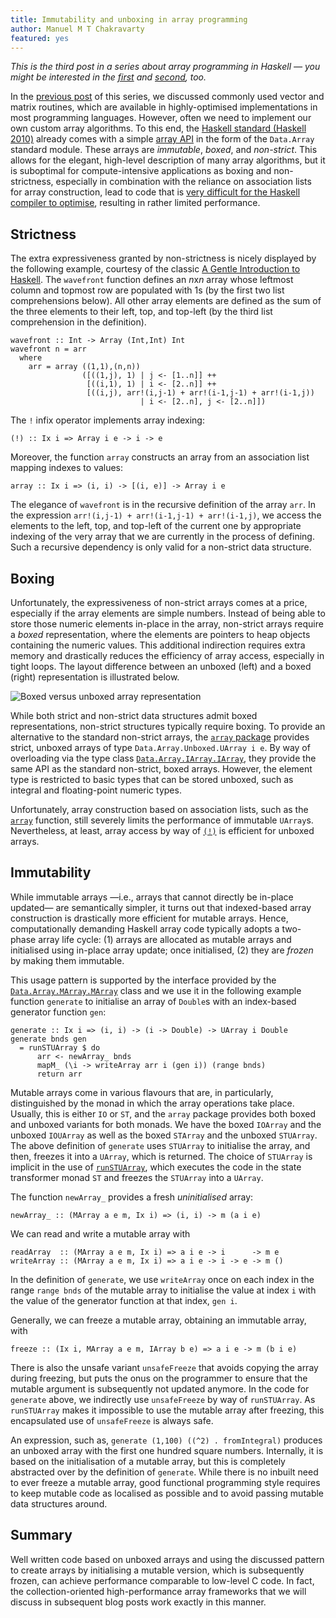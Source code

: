 ```yaml
---
title: Immutability and unboxing in array programming
author: Manuel M T Chakravarty
featured: yes
---
```


*This is the third post in a series about array programming in Haskell — you might be interested in the [first](http://www.tweag.io/posts/2017-08-09-array-programming-in-haskell.html) and [second](http://www.tweag.io/posts/2017-08-31-hmatrix.html), too.*

In the [previous post](http://www.tweag.io/posts/2017-08-31-hmatrix.html) of this series, we discussed commonly used vector and matrix routines, which are available in highly-optimised implementations in most programming languages. However, often we need to implement our own custom array algorithms. To this end, the [Haskell standard (Haskell 2010)](https://www.haskell.org/onlinereport/haskell2010/) already comes with a simple [array API](https://www.haskell.org/onlinereport/haskell2010/haskellch14.html#x22-20100014) in the form of the `Data.Array` standard module. These arrays are *immutable*, *boxed*, and *non-strict*. This allows for the elegant, high-level description of many array algorithms, but it is suboptimal for compute-intensive applications as boxing and non-strictness, especially in combination with the reliance on association lists for array construction, lead to code that is [very difficult for the Haskell compiler to optimise](https://link.springer.com/chapter/10.1007/978-3-540-44833-4_2), resulting in rather limited performance.

## Strictness
The extra expressiveness granted by non-strictness is nicely displayed by the following example, courtesy of the classic [A Gentle Introduction to Haskell](https://www.haskell.org/tutorial/). The `wavefront` function defines an *n*x*n* array whose leftmost column and topmost row are populated with 1s (by the first two list comprehensions below). All other array elements are defined as the sum of the three elements to their left, top, and top-left (by the third list comprehension in the definition).

```
wavefront :: Int -> Array (Int,Int) Int
wavefront n = arr
  where
    arr = array ((1,1),(n,n))
                ([((1,j), 1) | j <- [1..n]] ++
                 [((i,1), 1) | i <- [2..n]] ++
                 [((i,j), arr!(i,j-1) + arr!(i-1,j-1) + arr!(i-1,j))
                             | i <- [2..n], j <- [2..n]])
```

The `!` infix operator implements array indexing:

```
(!) :: Ix i => Array i e -> i -> e
```

Moreover, the function `array` constructs an array from an association list mapping indexes to values:

```
array :: Ix i => (i, i) -> [(i, e)] -> Array i e
```

The elegance of `wavefront` is in the recursive definition of the array `arr`. In the expression `arr!(i,j-1) + arr!(i-1,j-1) + arr!(i-1,j)`, we access the elements to the left, top, and top-left of the current one by appropriate indexing of the very array that we are currently in the process of defining. Such a recursive dependency is only valid for a non-strict data structure.

## Boxing
Unfortunately, the expressiveness of non-strict arrays comes at a price, especially if the array elements are simple numbers. Instead of being able to store those numeric elements in-place in the array, non-strict arrays require a *boxed* representation, where the elements are pointers to heap objects containing the numeric values. This additional indirection requires extra memory and drastically reduces the efficiency of array access, especially in tight loops. The layout difference between an unboxed (left) and a boxed (right) representation is illustrated below.

<img title="Boxed versus unboxed array representation" alt="Boxed versus unboxed array representation" src="../img/posts/unboxed-vs-boxed.png" style="max-width: 100%;max-height: 100%;"></img>

While both strict and non-strict data structures admit boxed representations, non-strict structures typically require boxing. To provide an alternative to the standard non-strict arrays, the [`array` package](https://hackage.haskell.org/package/array) provides strict, unboxed arrays of type `Data.Array.Unboxed.UArray i e`. By way of overloading via the type class [`Data.Array.IArray.IArray`](https://hackage.haskell.org/package/array-0.5.2.0/docs/Data-Array-IArray.html#t:IArray), they provide the same API as the standard non-strict, boxed arrays. However, the element type is restricted to basic types that can be stored unboxed, such as integral and floating-point numeric types.

Unfortunately, array construction based on association lists, such as the [`array`](https://hackage.haskell.org/package/array-0.5.2.0/docs/Data-Array-IArray.html#v:array) function, still severely limits the performance of immutable `UArray`s. Nevertheless, at least, array access by way of [`(!)`](https://hackage.haskell.org/package/array-0.5.2.0/docs/Data-Array-IArray.html#v:-33-) is efficient for unboxed arrays.

## Immutability
While immutable arrays —i.e., arrays that cannot directly be in-place updated— are semantically simpler, it turns out that indexed-based array construction is drastically more efficient for mutable arrays. Hence, computationally demanding Haskell array code typically adopts a two-phase array life cycle: (1) arrays are allocated as mutable arrays and initialised using in-place array update; once initialised, (2) they are *frozen* by making them immutable.

This usage pattern is supported by the interface provided by the [`Data.Array.MArray.MArray`](https://hackage.haskell.org/package/array-0.5.2.0/docs/Data-Array-MArray.html#t:MArray) class and we use it in the following example function `generate` to initialise an array of `Double`s with an index-based generator function `gen`:

```
generate :: Ix i => (i, i) -> (i -> Double) -> UArray i Double
generate bnds gen
  = runSTUArray $ do
      arr <- newArray_ bnds
      mapM_ (\i -> writeArray arr i (gen i)) (range bnds)
      return arr
```

Mutable arrays come in various flavours that are, in particularly, distinguished by the monad in which the array operations take place. Usually, this is either `IO` or `ST`, and the `array` package provides both boxed and unboxed variants for both monads. We have the boxed `IOArray` and the unboxed `IOUArray` as well as the boxed `STArray` and the unboxed `STUArray`. The above definition of  `generate` uses `STUArray` to initialise the array, and then, freezes it into a `UArray`, which is returned. The choice of `STUArray` is implicit in the use of [`runSTUArray`](https://hackage.haskell.org/package/array-0.5.2.0/docs/Data-Array-ST.html#v:runSTUArray), which executes the code in the state transformer monad `ST` and freezes the `STUArray` into a `UArray`.

The function `newArray_` provides a fresh *uninitialised* array:

```
newArray_ :: (MArray a e m, Ix i) => (i, i) -> m (a i e)
```

We can read and write a mutable array with

```
readArray  :: (MArray a e m, Ix i) => a i e -> i      -> m e
writeArray :: (MArray a e m, Ix i) => a i e -> i -> e -> m ()
```

In the definition of `generate`, we use `writeArray` once on each index in the range `range bnds` of the mutable array to initialise the value at index `i` with the value of the generator function at that index, `gen i`.

Generally, we can freeze a mutable array, obtaining an immutable array, with

```
freeze :: (Ix i, MArray a e m, IArray b e) => a i e -> m (b i e)
```

There is also the unsafe variant `unsafeFreeze` that avoids copying the array during freezing, but puts the onus on the programmer to ensure that the mutable argument is subsequently not updated anymore. In the code for `generate` above, we indirectly use `unsafeFreeze` by way of `runSTUArray`.  As `runSTUArray` makes it impossible to use the mutable array after freezing, this encapsulated use of `unsafeFreeze` is always safe.

An expression, such as, `generate (1,100) ((^2) . fromIntegral)` produces an unboxed array with the first one hundred square numbers. Internally, it is based on the initialisation of a mutable array, but this is completely abstracted over by the definition of `generate`. While there is no inbuilt need to ever freeze a mutable array, good functional programming style requires to keep mutable code as localised as possible and to avoid passing mutable data structures around.

## Summary
Well written code based on unboxed arrays and using the discussed pattern to create arrays by initialising a mutable version, which is subsequently frozen, can achieve performance comparable to low-level C code. In fact, the collection-oriented high-performance array frameworks that we will discuss in subsequent blog posts work exactly in this manner.
